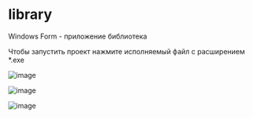 # library

Windows Form - приложение библиотека

Чтобы запустить проект нажмите исполняемый файл с расширением *.exe

![image](https://user-images.githubusercontent.com/64641338/203962741-db36dddb-1002-4ada-a1a9-fad26d2b2834.png)

![image](https://user-images.githubusercontent.com/64641338/203962839-abf4ebf1-271f-4fbc-b1d8-2825ec5637b6.png)

![image](https://user-images.githubusercontent.com/64641338/203962951-b4eccce2-9415-4551-ba14-cb6ba5977933.png)
